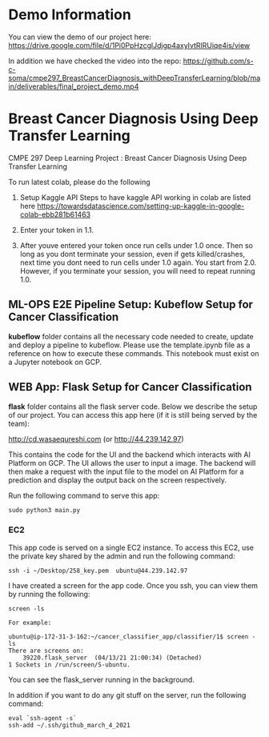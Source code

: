 # Demo Information

You can view the demo of our project here: https://drive.google.com/file/d/1Pi0PpHzcglJdjgp4axyIvtRlRUiqe4is/view

In addition we have checked the video into the repo: https://github.com/s-c-soma/cmpe297_BreastCancerDiagnosis_withDeepTransferLearning/blob/main/deliverables/final_project_demo.mp4

#  Breast Cancer Diagnosis Using Deep Transfer Learning

CMPE 297 Deep Learning Project : Breast Cancer Diagnosis Using Deep Transfer Learning


To run latest colab, please do the following
1. Setup Kaggle API
Steps to have kaggle API working in colab are listed here
https://towardsdatascience.com/setting-up-kaggle-in-google-colab-ebb281b61463

2. Enter your token in 1.1. 

3. After youve entered your token once run cells under 1.0 once. Then so long as you dont terminate your session, even if gets killed/crashes,
next time you dont need to run cells under 1.0 again. You start from 2.0. However, if you terminate your session, you will need to repeat running 1.0.

## ML-OPS E2E Pipeline Setup: Kubeflow Setup for Cancer Classification

**kubeflow** folder contains all the necessary code needed to create, update and deploy a pipeline to kubeflow. Please use the template.ipynb file as a reference on how to execute these commands. This notebook must exist on a Jupyter notebook on GCP.

## WEB App: Flask Setup for Cancer Classification
**flask** folder contains all the flask server code. Below we describe the setup of our project. You can access this app here (if it is still being served by the team):

http://cd.wasaequreshi.com (or http://44.239.142.97)

This contains the code for the UI and the backend which interacts with AI Platform on GCP. The UI allows the user to input a image. The backend will then make a request with the input file to the model on AI Platform for a prediction and display the output back on the screen respectively.

Run the following command to serve this app:

```
sudo python3 main.py
```

### EC2
This app code is served on a single EC2 instance. To access this EC2, use the private key shared by the admin and run the following command:

```
ssh -i ~/Desktop/258_key.pem  ubuntu@44.239.142.97
```

I have created a screen for the app code. Once you ssh, you can view them by running the following:

```
screen -ls

For example:

ubuntu@ip-172-31-3-162:~/cancer_classifier_app/classifier/1$ screen -ls
There are screens on:
	39220.flask_server	(04/13/21 21:00:34)	(Detached)
1 Sockets in /run/screen/S-ubuntu.
```

You can see the flask_server running in the background.

In addition if you want to do any git stuff on the server, run the following command:

```
eval `ssh-agent -s`
ssh-add ~/.ssh/github_march_4_2021
```
